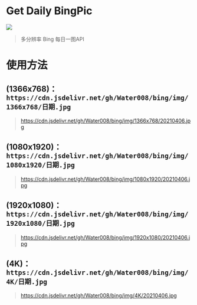 # Get Daily BingPic

[![](https://data.jsdelivr.com/v1/package/gh/Water008/bing/badge)](https://www.jsdelivr.com/package/gh/Water008/bing)

> 多分辨率 Bing 每日一图API

# 使用方法

## (1366x768)：`https://cdn.jsdelivr.net/gh/Water008/bing/img/1366x768/日期.jpg`
> https://cdn.jsdelivr.net/gh/Water008/bing/img/1366x768/20210406.jpg

## (1080x1920)：`https://cdn.jsdelivr.net/gh/Water008/bing/img/1080x1920/日期.jpg`
> https://cdn.jsdelivr.net/gh/Water008/bing/img/1080x1920/20210406.jpg

## (1920x1080)：`https://cdn.jsdelivr.net/gh/Water008/bing/img/1920x1080/日期.jpg`
> https://cdn.jsdelivr.net/gh/Water008/bing/img/1920x1080/20210406.jpg

## (4K)：`https://cdn.jsdelivr.net/gh/Water008/bing/img/4K/日期.jpg`
> https://cdn.jsdelivr.net/gh/Water008/bing/img/4K/20210406.jpg
